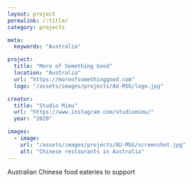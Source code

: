 ```yaml
---
layout: project
permalink: /:title/
category: projects

meta:
  keywords: "Australia"

project:
  title: "More of Something Good"
  location: "Australia"
  url: "https://moreofsomethinggood.com"
  logo: "/assets/images/projects/AU-MSG/logo.jpg"

creator:
  title: "Studio Mimu"
  url: "https://www.instagram.com/studiomimu/"
  year: "2020"

images:
  - image:
    url: "/assets/images/projects/AU-MSG/screenshot.jpg"
    alt: "Chinese restaurants in Australia"
---
```

<p>Australian Chinese food eateries to support</p>